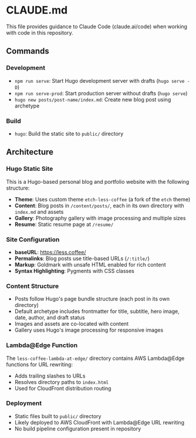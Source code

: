 # CLAUDE.md

This file provides guidance to Claude Code (claude.ai/code) when working with code in this repository.

## Commands

### Development
- `npm run serve`: Start Hugo development server with drafts (`hugo serve -D`)
- `npm run serve-prod`: Start production server without drafts (`hugo serve`)
- `hugo new posts/post-name/index.md`: Create new blog post using archetype

### Build
- `hugo`: Build the static site to `public/` directory

## Architecture

### Hugo Static Site
This is a Hugo-based personal blog and portfolio website with the following structure:

- **Theme**: Uses custom theme `etch-less-coffee` (a fork of the `etch` theme)
- **Content**: Blog posts in `/content/posts/`, each in its own directory with `index.md` and assets
- **Gallery**: Photography gallery with image processing and multiple sizes
- **Resume**: Static resume page at `/resume/`

### Site Configuration
- **baseURL**: https://less.coffee/
- **Permalinks**: Blog posts use title-based URLs (`/:title/`)
- **Markup**: Goldmark with unsafe HTML enabled for rich content
- **Syntax Highlighting**: Pygments with CSS classes

### Content Structure
- Posts follow Hugo's page bundle structure (each post in its own directory)
- Default archetype includes frontmatter for title, subtitle, hero image, date, author, and draft status
- Images and assets are co-located with content
- Gallery uses Hugo's image processing for responsive images

### Lambda@Edge Function
The `less-coffee-lambda-at-edge/` directory contains AWS Lambda@Edge functions for URL rewriting:
- Adds trailing slashes to URLs
- Resolves directory paths to `index.html`
- Used for CloudFront distribution routing

### Deployment
- Static files built to `public/` directory
- Likely deployed to AWS CloudFront with Lambda@Edge URL rewriting
- No build pipeline configuration present in repository